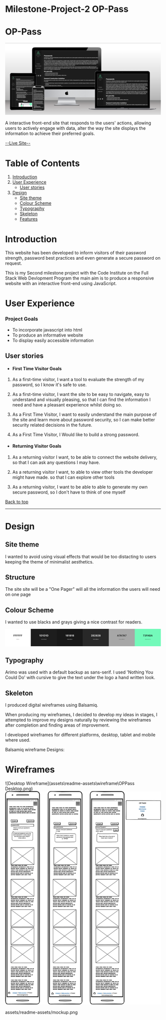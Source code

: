 # Milestone-Project-2 OP-Pass

# OP-Pass

![image of website mockup](assets/readme-assets/mockup.png)

A interactive front-end site that responds to the users' actions, allowing users to actively engage with data, alter the way the site displays the information to achieve their preferred goals.

[--Live Site--](https://dominic-wells.github.io/Milestone-Project-2/)

# Table of Contents

1. [Introduction](#introduction)
2. [User Experience](#user-experience)
   - [User stories](#user-stories)
3. [Design](#design)
   - [Site theme](#Site-theme)
   - [Colour Scheme](#colour-scheme)
   - [Typography](#typography)
   - [Skeleton](#skeleton)
   - [Features](#Features)

# Introduction

This website has been developed to inform visitors of their password strength, password best practices and even generate a secure password on request.

This is my Second milestone project with the Code Institute on the Full Stack Web Devlopment Program the main aim is to produce a responsive website with an interactive front-end using JavaScript.

# User Experience

### Project Goals

- To incorporate javascript into html
- To produce an informative website
- To display easily accessible information

## User stories

- #### First Time Visitor Goals

1. As a first-time visitor, I want a tool to evaluate the strength of my password, so I know it's safe to use.

2. As a first-time visitor, I want the site to be easy to navigate, easy to understand and visually pleasing, so that I can find the information I need and have a pleasant experience whilst doing so.

3. As a First Time Visitor, I want to easily understand the main purpose of the site and learn more about password security, so I can make better security related decisions in the future.

4. As a First Time Visitor, I Would like to build a strong password.

- #### Returning Visitor Goals

1. As a returning visitor I want, to be able to connect the website delivery, so that I can ask any questions I may have.

2. As a returning visitor I want, to able to view other tools the developer might have made. so that I can explore other tools

3. As a returning visitor, I want to be able to able to generate my own secure password, so I don't have to think of one myself

[Back to top](#OP-Pass)

---

# Design

## Site theme

I wanted to avoid using visual effects that would be too distacting to users keeping the theme of minimalist aesthetics.

## Structure

The site site will be a "One Pager" will all the information the users will need on one page

## Colour Scheme

I wanted to use blacks and grays giving a nice contrast for readers.

<img src="assets/readme-assets/coloursused.png">

## Typography

Arimo was used with a default backup as sans-serif.
I used 'Nothing You Could Do' with cursive to give the text under the logo a hand written look.

## Skeleton

I produced digital wireframes using Balsamiq.

When producing my wireframes, I decided to develop my ideas in stages, I attempted to improve my designs naturally by reviewing the wireframes after completion and finding areas of improvement.

I developed wireframes for different platforms, desktop, tablet and mobile where used.

Balsamiq wireframe Designs:

# Wireframes

![Desktop Wireframe](assets\readme-assets\wireframe\OPPass Desktop.png)
![Mobile Wireframe](https://github.com/Dominic-wells/Milestone-Project-2/blob/main/assets/readme-assets/wireframe/Op%20Pass%20Mobile%20stage3.png)

<img>assets/readme-assets/mockup.png
